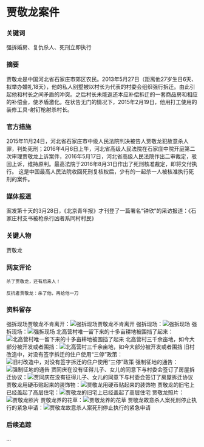 # 贾敬龙案件

### 关键词

强拆婚房、复仇杀人、死刑立即执行

### 摘要

贾敬龙是中国河北省石家庄市郊区农民。2013年5月27日（距离他27岁生日6天、拟举办婚礼18天），他的私人别墅被以村长为代表的村委会组织强行拆迁。由此引起他和村长之间矛盾的冲突。之后村长未能返还本应补偿拆迁的一套商品房和相应的补偿金，使矛盾激化。在状告无门的情况下，2015年2月19日，他用打工使用的装修工具-射钉枪射杀村长。

### 官方措施

2015年11月24日，河北省石家庄市中级人民法院判决被告人贾敬龙犯故意杀人罪，判处死刑；2016年4月6日上午，河北省高级人民法院在石家庄中院开庭第二次审理贾敬龙上诉案件，2016年5月17日，河北省高级人民法院作出二审裁定，驳回上诉，维持原判。最高法院于2016年8月31日作出了死刑核准裁定，即将交付执行。 这是中国最高人民法院收回死刑复核权后，少有的一起杀一人被核准执行死刑的案件。

### 媒体报道

案发第十天的3月28日，《北京青年报》才刊登了一篇署名“钟欣”的采访报道：《石家庄村支书被枪杀行凶者系同村村民》

### 关键人物

贾敬龙

### 网友评论

```
杀了贾敬龙，还有后来人！
```

```
反抗者贾敬龙：杀了他，再给他一刀
```

### 资料留存

强拆现场贾敬龙不肯离开：![强拆现场贾敬龙不肯离开](../imgs/jiajinglong_1.jpeg)
强拆现场：![强拆现场](../imgs/jiajinglong_2.jpeg)
强拆现场：![强拆现场](../imgs/jiajinglong_3.jpeg)
北高营村唯一留下来的十多亩耕地被围挡了起来：![北高营村唯一留下来的十多亩耕地被围挡了起来](../imgs/jiajinglong_4.jpeg)
北高营村三千余亩地，如今大部分被开发或者围挡：![北高营村三千余亩地，如今大部分被开发或者围挡](../imgs/jiajinglong_5.jpeg)
旧村改造中，对没有签字拆迁的住户使用“三停”政策：![旧村改造中，对没有签字拆迁的住户使用“三停”政策](../imgs/jiajinglong_6.jpeg)
强制征地的通告：![强制征地的通告](../imgs/jiajinglong_7.jpeg)
贾同庆在没有征得儿子、女儿的同意下与村委会签订了房屋拆迁协议：![贾同庆在没有征得儿子、女儿的同意下与村委会签订了房屋拆迁协议](../imgs/jiajinglong_8.jpeg)
贾敬龙用硬币贴起来的装饰物：![贾敬龙用硬币贴起来的装饰物](../imgs/jiajinglong_9.jpeg)
贾敬龙的旧宅上已经盖起了高层住宅：![贾敬龙的旧宅上已经盖起了高层住宅](../imgs/jiajinglong_10.jpeg)
贾敬龙照片：![贾敬龙照片](../imgs/jiajinglong_11.jpeg)
贾敬龙养的花草：![贾敬龙养的花草](../imgs/jiajinglong_12.jpeg)
贾敬龙故意杀人案死刑停止执行的紧急申请：![贾敬龙故意杀人案死刑停止执行的紧急申请](../longimg/jiajinglong_0.jpg)

### 后续追踪

...
